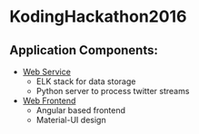 # KodingHackathon2016

## Application Components:
*  [Web Service](./WebService)
   *  ELK stack for data storage
   *  Python server to process twitter streams
*  [Web Frontend](./web)
   *  Angular based frontend
   *  Material-UI design
